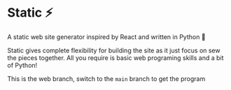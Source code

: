 # Static ⚡
A static web site generator inspired by React and written in Python 🐍

Static gives complete flexibility for building the site as it just focus on sew the pieces together. All you require is basic web programing skills and a bit of Python!

This is the web branch, switch to the `main` branch to get the program
